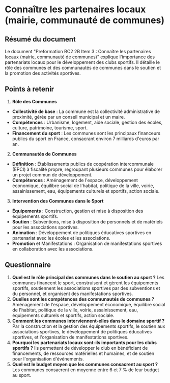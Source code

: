 # Connaître les partenaires locaux (mairie, communauté de communes)

## Résumé du document
Le document "Preformation BC2 2B Item 3 : Connaître les partenaires locaux (mairie, communauté de communes)" explique l'importance des partenariats locaux pour le développement des clubs sportifs. Il détaille le rôle des communes et des communautés de communes dans le soutien et la promotion des activités sportives.

## Points à retenir
1. **Rôle des Communes**
  - **Collectivité de base** : La commune est la collectivité administrative de proximité, gérée par un conseil municipal et un maire.
  - **Compétences** : Urbanisme, logement, aide sociale, gestion des écoles, culture, patrimoine, tourisme, sport.
  - **Financement du sport** : Les communes sont les principaux financeurs publics du sport en France, consacrant environ 7 milliards d'euros par an.
2. **Communautés de Communes**
  - **Définition** : Établissements publics de coopération intercommunale (EPCI) à fiscalité propre, regroupant plusieurs communes pour élaborer un projet commun de développement.
  - **Compétences** : Aménagement de l'espace, développement économique, équilibre social de l'habitat, politique de la ville, voirie, assainissement, eau, équipements culturels et sportifs, action sociale.
3. **Intervention des Communes dans le Sport**
  - **Équipements** : Construction, gestion et mise à disposition des équipements sportifs.
  - **Soutien** : Subventions, mise à disposition de personnels et de matériels pour les associations sportives.
  - **Animation** : Développement de politiques éducatives sportives en partenariat avec les écoles et les associations.
  - **Promotion** et Manifestations : Organisation de manifestations sportives en collaboration avec les associations.

## Questionnaire
1. **Quel est le rôle principal des communes dans le soutien au sport ?**
Les communes financent le sport, construisent et gèrent les équipements sportifs, soutiennent les associations sportives par des subventions et du personnel, et organisent des manifestations sportives.
2. **Quelles sont les compétences des communautés de communes ?**
Aménagement de l'espace, développement économique, équilibre social de l'habitat, politique de la ville, voirie, assainissement, eau, équipements culturels et sportifs, action sociale.
3. **Comment les communes interviennent-elles dans le domaine sportif ?**
Par la construction et la gestion des équipements sportifs, le soutien aux associations sportives, le développement de politiques éducatives sportives, et l'organisation de manifestations sportives.
4. **Pourquoi les partenariats locaux sont-ils importants pour les clubs sportifs ?**
Ils permettent de développer le club en bénéficiant de financements, de ressources matérielles et humaines, et de soutien pour l'organisation d'événements.
5. **Quel est le budget moyen que les communes consacrent au sport ?**
Les communes consacrent en moyenne entre 6 et 7 % de leur budget au sport.
